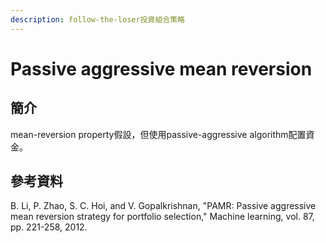 ```yaml
---
description: follow-the-loser投資組合策略
---
```


# Passive aggressive mean reversion

## 簡介

mean-reversion property假設，但使用passive-aggressive algorithm配置資金。

## 參考資料

B. Li, P. Zhao, S. C. Hoi, and V. Gopalkrishnan, "PAMR: Passive aggressive mean reversion strategy for portfolio selection," Machine learning, vol. 87, pp. 221-258, 2012.
